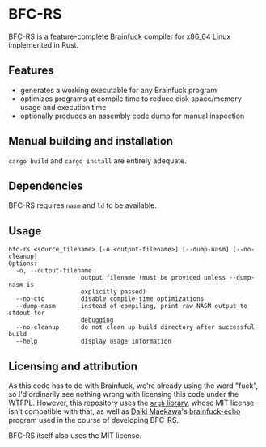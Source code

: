 # BFC-RS

BFC-RS is a feature-complete [Brainfuck](https://en.wikipedia.org/wiki/Brainfuck) compiler for x86_64 Linux implemented in Rust.

## Features

- generates a working executable for any Brainfuck program
- optimizes programs at compile time to reduce disk space/memory usage and execution time
- optionally produces an assembly code dump for manual inspection

## Manual building and installation
`cargo build` and `cargo install` are entirely adequate.

## Dependencies

BFC-RS requires `nasm` and `ld` to be available.
## Usage
```
bfc-rs <source_filename> [-o <output-filename>] [--dump-nasm] [--no-cleanup]
Options:
  -o, --output-filename
                    output filename (must be provided unless --dump-nasm is
                    explicitly passed)
  --no-cto          disable compile-time optimizations
  --dump-nasm       instead of compiling, print raw NASM output to stdout for
                    debugging
  --no-cleanup      do not clean up build directory after successful build
  --help            display usage information
```

## Licensing and attribution

As this code has to do with Brainfuck, we're already using the word "fuck", so I'd ordinarily see nothing wrong with licensing this code under the WTFPL. However, this repository uses the [`argh` library](https://github.com/google/argh/), whose MIT license isn't compatible with that, as well as [Daiki Maekawa](https://github.com/DaikiMaekawa/)'s [brainfuck-echo](https://github.com/DaikiMaekawa/brainfuck-echo/) program used in the course of developing BFC-RS.

BFC-RS itself also uses the MIT license.
